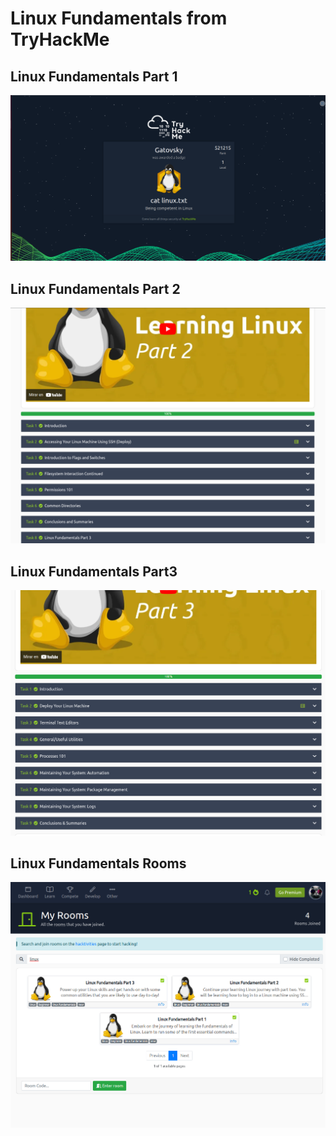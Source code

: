 # Linux Fundamentals from TryHackMe

## Linux Fundamentals Part 1

![LF1](assets/LF1.png)

## Linux Fundamentals Part 2

![LF2.png](assets/LF2.png)

## Linux Fundamentals Part3

![LF3.png](assets/LF3.png)

## Linux Fundamentals Rooms

![LFALL](assets/LFALL.png)

